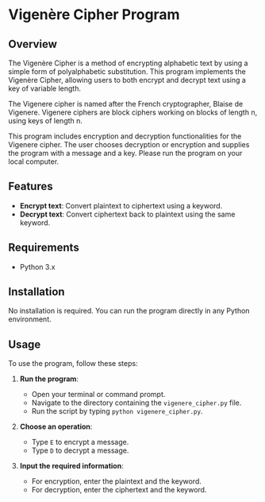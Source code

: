 # Vigenère Cipher Program

## Overview
The Vigenère Cipher is a method of encrypting alphabetic text by using a simple form of polyalphabetic substitution. This program implements the Vigenère Cipher, allowing users to both encrypt and decrypt text using a key of variable length.

The Vigenere cipher is named after the French cryptographer, Blaise de Vigenere. 
Vigenere ciphers are block ciphers working on blocks of length n, using keys of length n.

This program includes encryption and decryption functionalities for the Vigenere cipher.
The user chooses decryption or encryption and supplies the program with a message and a key.
Please run the program on your local computer.

## Features
- **Encrypt text**: Convert plaintext to ciphertext using a keyword.
- **Decrypt text**: Convert ciphertext back to plaintext using the same keyword.

## Requirements
- Python 3.x

## Installation
No installation is required. You can run the program directly in any Python environment.

## Usage
To use the program, follow these steps:

1. **Run the program**:
   - Open your terminal or command prompt.
   - Navigate to the directory containing the `vigenere_cipher.py` file.
   - Run the script by typing `python vigenere_cipher.py`.

2. **Choose an operation**:
   - Type `E` to encrypt a message.
   - Type `D` to decrypt a message.

3. **Input the required information**:
   - For encryption, enter the plaintext and the keyword.
   - For decryption, enter the ciphertext and the keyword.
